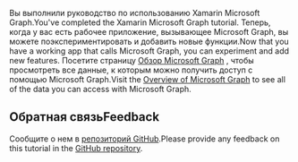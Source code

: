 <!-- markdownlint-disable MD002 MD041 -->

<span data-ttu-id="87fbf-101">Вы выполнили руководство по использованию Xamarin Microsoft Graph.</span><span class="sxs-lookup"><span data-stu-id="87fbf-101">You've completed the Xamarin Microsoft Graph tutorial.</span></span> <span data-ttu-id="87fbf-102">Теперь, когда у вас есть рабочее приложение, вызывающее Microsoft Graph, вы можете поэкспериментировать и добавить новые функции.</span><span class="sxs-lookup"><span data-stu-id="87fbf-102">Now that you have a working app that calls Microsoft Graph, you can experiment and add new features.</span></span> <span data-ttu-id="87fbf-103">Посетите страницу [Обзор Microsoft Graph](/graph/overview) , чтобы просмотреть все данные, к которым можно получить доступ с помощью Microsoft Graph.</span><span class="sxs-lookup"><span data-stu-id="87fbf-103">Visit the [Overview of Microsoft Graph](/graph/overview) to see all of the data you can access with Microsoft Graph.</span></span>

## <a name="feedback"></a><span data-ttu-id="87fbf-104">Обратная связь</span><span class="sxs-lookup"><span data-stu-id="87fbf-104">Feedback</span></span>

<span data-ttu-id="87fbf-105">Сообщите о нем в [репозиторий GitHub](https://github.com/microsoftgraph/msgraph-training-xamarin).</span><span class="sxs-lookup"><span data-stu-id="87fbf-105">Please provide any feedback on this tutorial in the [GitHub repository](https://github.com/microsoftgraph/msgraph-training-xamarin).</span></span>
